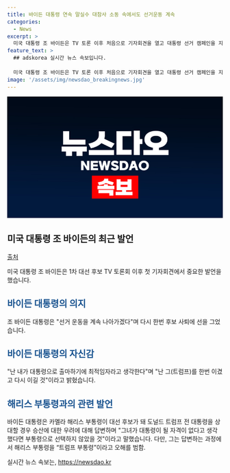 ```yaml
---
title: 바이든 대통령 연속 말실수 대참사 소동 속에서도 선거운동 계속
categories:
  - News
excerpt: >
  미국 대통령 조 바이든은 TV 토론 이후 처음으로 기자회견을 열고 대통령 선거 캠페인을 지속할 의사를 밝히며, 트럼프를 이겼다고 자신감을 보였다. 그러나 해리스 부통령을 트럼프 부통령이라고 실수하는 등의 언행으로 논란을 빚었다. 이로써 건강과 신체기능에 대한 우려에 한번 더 불을 붙였다. 최근 발언들은 대선 후보로서의 자질에 대한 의문을 증폭시켰다.
feature_text: >
  ## adskorea 실시간 뉴스 속보입니다.

  미국 대통령 조 바이든은 TV 토론 이후 처음으로 기자회견을 열고 대통령 선거 캠페인을 지속할 의사를 밝히며, 트럼프를 이겼다고 자신감을 보였다. 그러나 해리스 부통령을 트럼프 부통령이라고 실수하는 등의 언행으로 논란을 빚었다. 이로써 건강과 신체기능에 대한 우려에 한번 더 불을 붙였다. 최근 발언들은 대선 후보로서의 자질에 대한 의문을 증폭시켰다.
image: '/assets/img/newsdao_breakingnews.jpg'
---
```


<p><img src="/assets/img/newsdao_breakingnews.jpg" alt="adskorea 속보" /></p>

<h2 data-ke-size="size26">미국 대통령 조 바이든의 최근 발언</h2>

<p data-ke-size="size16"><a href="https://www.example.com/news/article-123" target="_blank">출처</a></p>

<p>미국 대통령 조 바이든은 1차 대선 후보 TV 토론회 이후 첫 기자회견에서 중요한 발언을 했습니다.</p>

<h2><b><span style="color: #1a5490;">바이든 대통령의 의지</span></b></h2>

<p data-ke-size="size16">조 바이든 대통령은 "선거 운동을 계속 나아가겠다"며 다시 한번 후보 사퇴에 선을 그었습니다.</p>

<h2><b><span style="color: #1a5490;">바이든 대통령의 자신감</span></b></h2>

<p data-ke-size="size16">"난 내가 대통령으로 출마하기에 최적임자라고 생각한다"며 "난 그(트럼프)를 한번 이겼고 다시 이길 것"이라고 밝혔습니다.</p>

<h2><b><span style="color: #1a5490;">해리스 부통령과의 관련 발언</span></b></h2>

<p data-ke-size="size16">바이든 대통령은 카멜라 해리스 부통령이 대선 후보가 돼 도널드 트럼프 전 대통령을 상대할 경우 승산에 대한 우려에 대해 답변하며 "그녀가 대통령이 될 자격이 없다고 생각했다면 부통령으로 선택하지 않았을 것"이라고 말했습니다. 다만, 그는 답변하는 과정에서 해리스 부통령을 “트럼프 부통령”이라고 오해를 범함.</p>
실시간 뉴스 속보는, <a href="https://newsdao.kr" rel="dofollow">https://newsdao.kr</a>


